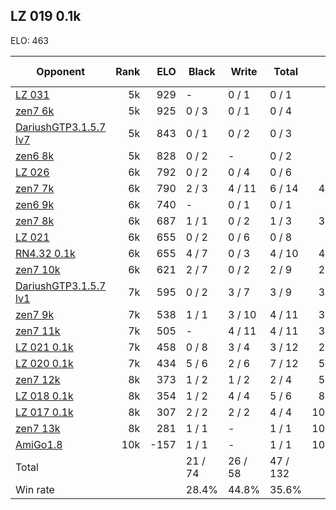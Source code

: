 ## LZ 019 0.1k ##

ELO: 463

Opponent | Rank | ELO | Black | Write | Total | Win rate
---------|-----:|----:|-------|-------|-------|-------:
[LZ 031](LZ%20031.md) | 5k | 929 | - | 0 / 1 | 0 / 1 | 0.0%
[zen7 6k](zen7%206k.md) | 5k | 925 | 0 / 3 | 0 / 1 | 0 / 4 | 0.0%
[DariushGTP3.1.5.7 lv7](DariushGTP3.1.5.7%20lv7.md) | 5k | 843 | 0 / 1 | 0 / 2 | 0 / 3 | 0.0%
[zen6 8k](zen6%208k.md) | 5k | 828 | 0 / 2 | - | 0 / 2 | 0.0%
[LZ 026](LZ%20026.md) | 6k | 792 | 0 / 2 | 0 / 4 | 0 / 6 | 0.0%
[zen7 7k](zen7%207k.md) | 6k | 790 | 2 / 3 | 4 / 11 | 6 / 14 | 42.9%
[zen6 9k](zen6%209k.md) | 6k | 740 | - | 0 / 1 | 0 / 1 | 0.0%
[zen7 8k](zen7%208k.md) | 6k | 687 | 1 / 1 | 0 / 2 | 1 / 3 | 33.3%
[LZ 021](LZ%20021.md) | 6k | 655 | 0 / 2 | 0 / 6 | 0 / 8 | 0.0%
[RN4.32 0.1k](RN4.32%200.1k.md) | 6k | 655 | 4 / 7 | 0 / 3 | 4 / 10 | 40.0%
[zen7 10k](zen7%2010k.md) | 6k | 621 | 2 / 7 | 0 / 2 | 2 / 9 | 22.2%
[DariushGTP3.1.5.7 lv1](DariushGTP3.1.5.7%20lv1.md) | 7k | 595 | 0 / 2 | 3 / 7 | 3 / 9 | 33.3%
[zen7 9k](zen7%209k.md) | 7k | 538 | 1 / 1 | 3 / 10 | 4 / 11 | 36.4%
[zen7 11k](zen7%2011k.md) | 7k | 505 | - | 4 / 11 | 4 / 11 | 36.4%
[LZ 021 0.1k](LZ%20021%200.1k.md) | 7k | 458 | 0 / 8 | 3 / 4 | 3 / 12 | 25.0%
[LZ 020 0.1k](LZ%20020%200.1k.md) | 7k | 434 | 5 / 6 | 2 / 6 | 7 / 12 | 58.3%
[zen7 12k](zen7%2012k.md) | 8k | 373 | 1 / 2 | 1 / 2 | 2 / 4 | 50.0%
[LZ 018 0.1k](LZ%20018%200.1k.md) | 8k | 354 | 1 / 2 | 4 / 4 | 5 / 6 | 83.3%
[LZ 017 0.1k](LZ%20017%200.1k.md) | 8k | 307 | 2 / 2 | 2 / 2 | 4 / 4 | 100.0%
[zen7 13k](zen7%2013k.md) | 8k | 281 | 1 / 1 | - | 1 / 1 | 100.0%
[AmiGo1.8](AmiGo1.8.md) | 10k | -157 | 1 / 1 | - | 1 / 1 | 100.0%
Total | | | 21 / 74 | 26 / 58 | 47 / 132 | 
Win rate| | | 28.4% | 44.8% | 35.6% | 
